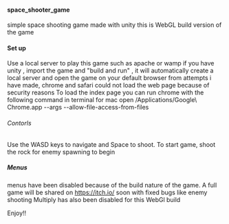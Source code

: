 #### space_shooter_game
 simple space shooting game made with unity 
 this is WebGL build version of the game 
#### Set up 
 Use a local server to play this game such as apache or wamp
 if you have unity , import the game and "build and run" , it will automatically create a local server and open the game on your default browser 
 from attempts i have made, chrome and safari could not load the web page because of security reasons 
 To load the index page you can run chrome with the following command in terminal for mac 
 open /Applications/Google\ Chrome.app --args --allow-file-access-from-files
 
###### Contorls
Use the WASD keys to navigate and Space to shoot. To start game, shoot the rock for enemy spawning to begin

##### Menus
menus have been disabled because of the build nature of the game. A full game will be shared on https://itch.io/ soon with fixed bugs like enemy shooting 
Multiply has also been disabled for this WebGl build 

Enjoy!!
